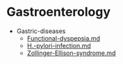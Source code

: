
# Gastroenterology

- Gastric-diseases
  - [Functional-dyspepsia.md](./Functional-dyspepsia.md)
  - [H.-pylori-infection.md](./H.-pylori-infection.md)
  - [Zollinger-Ellison-syndrome.md](./Zollinger-Ellison-syndrome.md)
